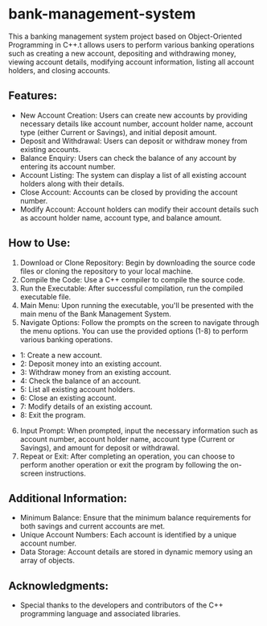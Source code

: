 # bank-management-system
This a banking management system project based on Object-Oriented Programming in C++.t allows users to perform various banking operations such as creating a new account, depositing and withdrawing money, viewing account details, modifying account information, listing all account holders, and closing accounts.



## Features: ##
* New Account Creation: Users can create new accounts by providing necessary details like account number, account holder name, account type (either Current or Savings), and initial deposit amount.
* Deposit and Withdrawal: Users can deposit or withdraw money from existing accounts.
* Balance Enquiry: Users can check the balance of any account by entering its account number.
* Account Listing: The system can display a list of all existing account holders along with their details.
* Close Account: Accounts can be closed by providing the account number.
* Modify Account: Account holders can modify their account details such as account holder name, account type, and balance amount.
  
## How to Use: ##
1. Download or Clone Repository: Begin by downloading the source code files or cloning the repository to your local machine.
2. Compile the Code: Use a C++ compiler to compile the source code. 
3. Run the Executable: After successful compilation, run the compiled executable file.
4. Main Menu: Upon running the executable, you'll be presented with the main menu of the Bank Management System.
5. Navigate Options: Follow the prompts on the screen to navigate through the menu options. You can use the provided options (1-8) to perform various banking operations.
* 1: Create a new account.
* 2: Deposit money into an existing account.
* 3: Withdraw money from an existing account.
* 4: Check the balance of an account.
* 5: List all existing account holders.
* 6: Close an existing account.
* 7: Modify details of an existing account.
* 8: Exit the program.

6. Input Prompt: When prompted, input the necessary information such as account number, account holder name, account type (Current or Savings), and amount for deposit or withdrawal.
7. Repeat or Exit: After completing an operation, you can choose to perform another operation or exit the program by following the on-screen instructions.

## Additional Information: ##
* Minimum Balance: Ensure that the minimum balance requirements for both savings and current accounts are met.
* Unique Account Numbers: Each account is identified by a unique account number.
* Data Storage: Account details are stored in dynamic memory using an array of objects.

## Acknowledgments: ##
* Special thanks to the developers and contributors of the C++ programming language and associated libraries.

  

```cpp
